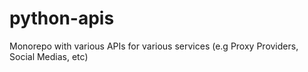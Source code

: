# python-apis
Monorepo with various APIs for various services (e.g Proxy Providers, Social Medias, etc)
